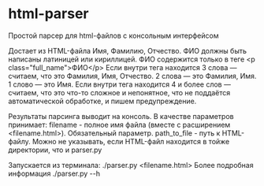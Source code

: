 # html-parser
Простой парсер для html-файлов с консольным интерфейсом

Достает из HTML-файла Имя, Фамилию, Отчество. ФИО должны быть написаны латиницей или кириллицей.
ФИО содержится только в теге &lt;p class="full_name"&gt;ФИО&lt;/p&gt;
Если внутри тега находится 3 слова  — считаем, что это Фамилия, Имя, Отчество.
2 слова — это Фамилия, Имя.
1 слово — это Имя.
Если внутри тега находится 4 и более слов — считаем, что это что-то сложное и непонятное, что не поддаётся автоматической обработке, и пишем предупреждение.

Результаты парсинга выводит на консоль.
В качестве параметров принимает:
filename - полное имя файла (вместе с расширением <filename.html>). Обязательный параметр.
path_to_file - путь к HTML-файлу. Можно не указывать, если HTML-файл находится в тойже директории, что и parser.py

Запускается из терминала: ./parser.py <filename.html>
Более подробная информация ./parser.py --h
